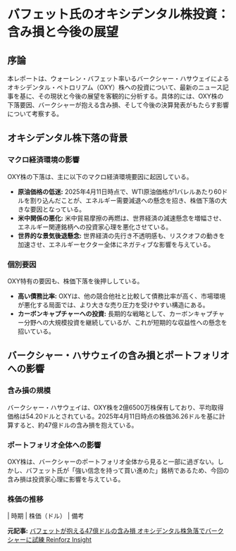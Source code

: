 # バフェット氏のオキシデンタル株投資：含み損と今後の展望

## 序論

本レポートは、ウォーレン・バフェット率いるバークシャー・ハサウェイによるオキシデンタル・ペトロリアム（OXY）株への投資について、最新のニュース記事を基に、その現状と今後の展望を客観的に分析する。具体的には、OXY株の下落要因、バークシャーが抱える含み損、そして今後の決算発表がもたらす影響について考察する。

## オキシデンタル株下落の背景

### マクロ経済環境の影響

OXY株の下落は、主に以下のマクロ経済環境要因に起因している。

* **原油価格の低迷:** 2025年4月11日時点で、WTI原油価格が1バレルあたり60ドルを割り込んだことが、エネルギー需要減退への懸念を招き、株価下落の大きな要因となっている。
* **米中関係の悪化:** 米中貿易摩擦の再燃は、世界経済の減速懸念を増幅させ、エネルギー関連銘柄への投資家心理を悪化させている。
* **世界的な景気後退懸念:** 世界経済の先行き不透明感も、リスクオフの動きを加速させ、エネルギーセクター全体にネガティブな影響を与えている。

### 個別要因

OXY特有の要因も、株価下落を後押ししている。

* **高い債務比率:** OXYは、他の競合他社と比較して債務比率が高く、市場環境が悪化する局面では、より大きな売り圧力を受けやすい構造にある。
* **カーボンキャプチャーへの投資:** 長期的な戦略として、カーボンキャプチャー分野への大規模投資を継続しているが、これが短期的な収益性への懸念を招いている。

## バークシャー・ハサウェイの含み損とポートフォリオへの影響

### 含み損の規模

バークシャー・ハサウェイは、OXY株を2億6500万株保有しており、平均取得価格は54.20ドルとされている。2025年4月11日時点の株価36.26ドルを基に計算すると、約47億ドルの含み損を抱えている。

### ポートフォリオ全体への影響

OXY株は、バークシャーのポートフォリオ全体から見ると一部に過ぎない。しかし、バフェット氏が「強い信念を持って買い進めた」銘柄であるため、今回の含み損は投資家心理に影響を与えている。

### 株価の推移

| 時期 | 株価（ドル） | 備考 

**元記事:** [バフェットが抱える47億ドルの含み損 オキシデンタル株急落でバークシャーに試練 Reinforz Insight](https://reinforz.co.jp/bizmedia/79293/)